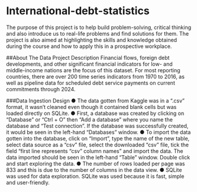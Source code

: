# International-debt-statistics
The purpose of this project is to help build problem-solving, critical
thinking and also introduce us to real-life problems and find solutions for
them. The project is also aimed at highlighting the skills and knowledge
obtained during the course and how to apply this in a prospective
workplace.

##About The Data
Project Description
Financial flows, foreign debt developments, and other significant
financial indicators for low- and middle-income nations are the focus of
this dataset. For most reporting countries, there are over 200 time series
indicators from 1970 to 2016, as well as pipeline data for scheduled debt
service payments on current commitments through 2024.

###Data Ingestion
Design
● The data gotten from Kaggle was in a “.csv” format, it
wasn’t cleaned even though it contained blank cells but
was loaded directly on SQLite.
● First, a database was created by clicking on “Database” or
“Ctrl + O” then “Add a database” where you name the
database and “Test connection”. If the database was
successfully created, it would be seen in the left-hand
“Databases” window.
● To import the data gotten into the database, click on
“Import”, type the name of the new table, select data
source as a “csv” file, select the downloaded “csv” file, tick
the field “first line represents “csv” column names” and
import the data. The data imported should be seen in the
left-hand “Table” window. Double click and start exploring
the data.
● The number of rows loaded per page was 833 and this is
due to the number of columns in the data view.
● SQLite was used for data exploration. SQLite was used
because it is fast, simple and user-friendly.
